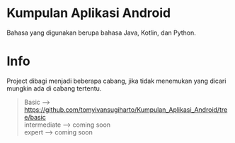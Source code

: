 # Kumpulan Aplikasi Android
Bahasa yang digunakan berupa bahasa Java, Kotlin, dan Python.

# Info
Project dibagi menjadi beberapa cabang, jika tidak menemukan yang dicari mungkin ada di cabang tertentu.
 > Basic --> https://github.com/tomyivansugiharto/Kumpulan_Aplikasi_Android/tree/basic <br>
 > intermediate --> coming soon <br>
 > expert --> coming soon
